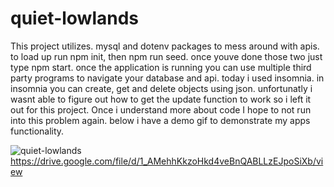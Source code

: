 # quiet-lowlands

This project utilizes. mysql and dotenv packages to mess around with apis.
to load up run npm init, then npm run seed. once youve done those two just type npm start.
once the application is running you can use multiple third party programs to navigate your database and api.
today i used insomnia. in insomnia you can create, get and delete objects using json.
unfortunatly i wasnt able to figure out how to get the update function to work so i left it out for this project.
Once i understand more about code I hope to not run into this problem again.
below i have a demo gif to demonstrate my apps functionality.

![quiet-lowlands](https://user-images.githubusercontent.com/75324665/111923308-ebb0bd00-8a74-11eb-97a2-ad381b37c305.gif)
https://drive.google.com/file/d/1_AMehhKkzoHkd4veBnQABLLzEJpoSiXb/view
